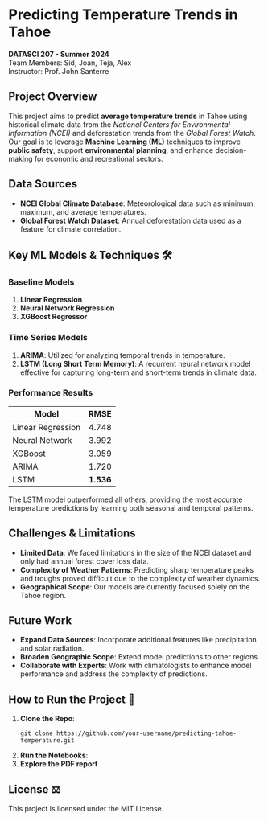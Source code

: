 
# Predicting Temperature Trends in Tahoe 

**DATASCI 207 - Summer 2024**  
Team Members: Sid, Joan, Teja, Alex  
Instructor: Prof. John Santerre

## Project Overview 

This project aims to predict **average temperature trends** in Tahoe using historical climate data from the *National Centers for Environmental Information (NCEI)* and deforestation trends from the *Global Forest Watch*. Our goal is to leverage **Machine Learning (ML)** techniques to improve **public safety**, support **environmental planning**, and enhance decision-making for economic and recreational sectors.

## Data Sources 
- **NCEI Global Climate Database**: Meteorological data such as minimum, maximum, and average temperatures.
- **Global Forest Watch Dataset**: Annual deforestation data used as a feature for climate correlation.

## Key ML Models & Techniques 🛠

### Baseline Models
1. **Linear Regression**
2. **Neural Network Regression**
3. **XGBoost Regressor**

### Time Series Models
1. **ARIMA**: Utilized for analyzing temporal trends in temperature.
2. **LSTM (Long Short Term Memory)**: A recurrent neural network model effective for capturing long-term and short-term trends in climate data.

### Performance Results
| **Model**         | **RMSE**   |
|-------------------|------------|
| Linear Regression | 4.748      |
| Neural Network    | 3.992      |
| XGBoost           | 3.059      |
| ARIMA             | 1.720      |
| LSTM              | **1.536**  |

The LSTM model outperformed all others, providing the most accurate temperature predictions by learning both seasonal and temporal patterns.

## Challenges & Limitations 
- **Limited Data**: We faced limitations in the size of the NCEI dataset and only had annual forest cover loss data.
- **Complexity of Weather Patterns**: Predicting sharp temperature peaks and troughs proved difficult due to the complexity of weather dynamics.
- **Geographical Scope**: Our models are currently focused solely on the Tahoe region.

## Future Work 
- **Expand Data Sources**: Incorporate additional features like precipitation and solar radiation.
- **Broaden Geographic Scope**: Extend model predictions to other regions.
- **Collaborate with Experts**: Work with climatologists to enhance model performance and address the complexity of predictions.

## How to Run the Project 🔧
1. **Clone the Repo**:
   ```
   git clone https://github.com/your-username/predicting-tahoe-temperature.git
   ```
2. **Run the Notebooks**:
3. **Explore the PDF report**

## License ⚖️
This project is licensed under the MIT License.
